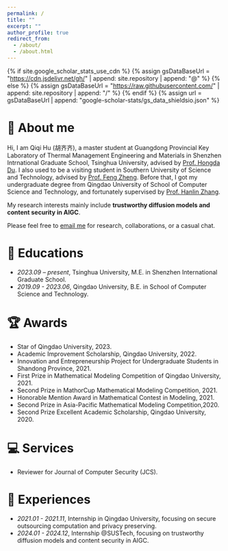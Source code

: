 ```yaml
---
permalink: /
title: ""
excerpt: ""
author_profile: true
redirect_from: 
  - /about/
  - /about.html
---
```

{% if site.google_scholar_stats_use_cdn %}
{% assign gsDataBaseUrl = "https://cdn.jsdelivr.net/gh/" | append: site.repository | append: "@" %}
{% else %}
{% assign gsDataBaseUrl = "https://raw.githubusercontent.com/" | append: site.repository | append: "/" %}
{% endif %}
{% assign url = gsDataBaseUrl | append: "google-scholar-stats/gs_data_shieldsio.json" %}

<span class='anchor' id='about-me'></span>

# 🏫 About me
Hi, I am Qiqi Hu (胡齐齐), a master student at Guangdong Provincial Key Laboratory of Thermal Management Engineering and Materials in Shenzhen Intrnational Graduate School, Tsinghua University, advised by [Prof. Hongda Du](https://www.sigs.tsinghua.edu.cn/dhd/list.htm). I also used to be a visiting student in Southern University of Science and Technology, advised by [Prof. Feng Zheng](https://faculty.sustech.edu.cn/?tagid=fengzheng&iscss=1&snapid=1&orderby=date&go=1&lang=en).  Before that, I got my undergraduate degree from Qingdao University of School of Computer Science and Technology, and fortunately supervised by [Prof. Hanlin Zhang](https://cst.qdu.edu.cn/info/1072/7423.htm).

My research interests mainly include **trustworthy diffusion models and content security in AIGC**.

Please feel free to [email me](mailto:chelseyhu111@gmail.com) for research, collaborations, or a casual chat.

<!-- *Please consider giving me [anonymous feedback](https://docs.google.com/forms/d/e/1FAIpQLSeE4_y14QlUtJ8MhltnGnWwco7J1sWprXnlGoFWFo002k26lw/viewform?usp=sf_link).* -->


# 📖 Educations
- *2023.09 – present*, Tsinghua University, M.E. in Shenzhen International Graduate School.
- *2019.09 - 2023.06*, Qingdao University, B.E. in School of Computer Science and Technology.


# 🏆 Awards
 - Star of Qingdao University, 2023.
 - Academic Improvement Scholarship, Qingdao University, 2022.
 - Innovation and Entrepreneurship Project for Undergraduate Students in Shandong Province, 2021.
 - First Prize in Mathematical Modeling Competition of Qingdao University, 2021.
 - Second Prize in MathorCup Mathematical Modeling Competition, 2021.
 - Honorable Mention Award in Mathematical Contest in Modeling, 2021.
 - Second Prize in Asia-Pacific Mathematical Modeling Competition,2020.
 - Second Prize Excellent Academic Scholarship, Qingdao University, 2020.
  


# 💻 Services
- Reviewer for Journal of Computer Security (JCS).

# 📝 Experiences
- *2021.01 - 2021.11*, Internship in Qingdao University, focusing on secure outsourcing computation and privacy preserving.
- *2024.01 - 2024.12*, Internship @SUSTech, focusing on trustworthy diffusion models and content security in AIGC.

  
